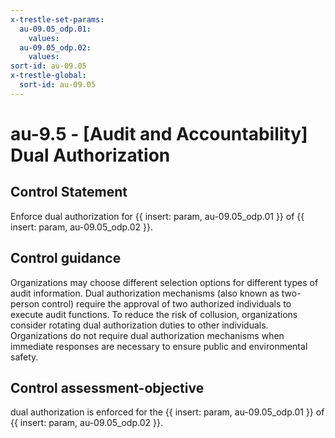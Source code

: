 ```yaml
---
x-trestle-set-params:
  au-09.05_odp.01:
    values:
  au-09.05_odp.02:
    values:
sort-id: au-09.05
x-trestle-global:
  sort-id: au-09.05
---
```


# au-9.5 - \[Audit and Accountability\] Dual Authorization

## Control Statement

Enforce dual authorization for {{ insert: param, au-09.05_odp.01 }} of {{ insert: param, au-09.05_odp.02 }}.

## Control guidance

Organizations may choose different selection options for different types of audit information. Dual authorization mechanisms (also known as two-person control) require the approval of two authorized individuals to execute audit functions. To reduce the risk of collusion, organizations consider rotating dual authorization duties to other individuals. Organizations do not require dual authorization mechanisms when immediate responses are necessary to ensure public and environmental safety.

## Control assessment-objective

dual authorization is enforced for the {{ insert: param, au-09.05_odp.01 }} of {{ insert: param, au-09.05_odp.02 }}.
